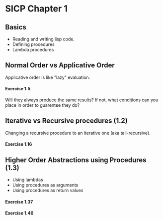 # SICP Chapter 1

## Basics

- Reading and writing lisp code.
- Defining procedures
- Lambda procedures

## Normal Order vs Applicative Order

Applicative order is like "lazy" evaluation.

#### Exercise 1.5

Will they always produce the same results? If not, what conditions can you place in order to guarentee they do?

## Iterative vs Recursive procedures (1.2)

Changing a recursive procedure to an iterative one (aka tail-recursive).

#### Exercise 1.16

## Higher Order Abstractions using Procedures (1.3)

- Using lambdas
- Using procedures as arguments
- Using procedures as return values

#### Exercise 1.37
#### Exercise 1.46